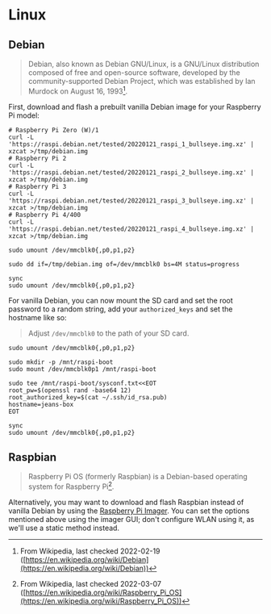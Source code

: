 # Linux

## Debian

> Debian, also known as Debian GNU/Linux, is a GNU/Linux distribution composed of free and open-source software, developed by the community-supported Debian Project, which was established by Ian Murdock on August 16, 1993[^note].

First, download and flash a prebuilt vanilla Debian image for your Raspberry Pi model:

```shell
# Raspberry Pi Zero (W)/1
curl -L 'https://raspi.debian.net/tested/20220121_raspi_1_bullseye.img.xz' | xzcat >/tmp/debian.img
# Raspberry Pi 2
curl -L 'https://raspi.debian.net/tested/20220121_raspi_2_bullseye.img.xz' | xzcat >/tmp/debian.img
# Raspberry Pi 3
curl -L 'https://raspi.debian.net/tested/20220121_raspi_3_bullseye.img.xz' | xzcat >/tmp/debian.img
# Raspberry Pi 4/400
curl -L 'https://raspi.debian.net/tested/20220121_raspi_4_bullseye.img.xz' | xzcat >/tmp/debian.img

sudo umount /dev/mmcblk0{,p0,p1,p2}

sudo dd if=/tmp/debian.img of=/dev/mmcblk0 bs=4M status=progress

sync
sudo umount /dev/mmcblk0{,p0,p1,p2}
```

For vanilla Debian, you can now mount the SD card and set the root password to a random string, add your `authorized_keys` and set the hostname like so:

> Adjust `/dev/mmcblk0` to the path of your SD card.

```shell
sudo umount /dev/mmcblk0{,p0,p1,p2}

sudo mkdir -p /mnt/raspi-boot
sudo mount /dev/mmcblk0p1 /mnt/raspi-boot

sudo tee /mnt/raspi-boot/sysconf.txt<<EOT
root_pw=$(openssl rand -base64 12)
root_authorized_key=$(cat ~/.ssh/id_rsa.pub)
hostname=jeans-box
EOT

sync
sudo umount /dev/mmcblk0{,p0,p1,p2}
```

## Raspbian

> Raspberry Pi OS (formerly Raspbian) is a Debian-based operating system for Raspberry Pi[^note2].

Alternatively, you may want to download and flash Raspbian instead of vanilla Debian by using the [Raspberry Pi Imager](https://flathub.org/apps/details/org.raspberrypi.rpi-imager). You can set the options mentioned above using the imager GUI; don't configure WLAN using it, as we'll use a static method instead.

[^note]: From Wikipedia, last checked 2022-02-19 ([https://en.wikipedia.org/wiki/Debian](https://en.wikipedia.org/wiki/Debian))

[^note2]: From Wikipedia, last checked 2022-03-07 ([https://en.wikipedia.org/wiki/Raspberry_Pi_OS](https://en.wikipedia.org/wiki/Raspberry_Pi_OS))

